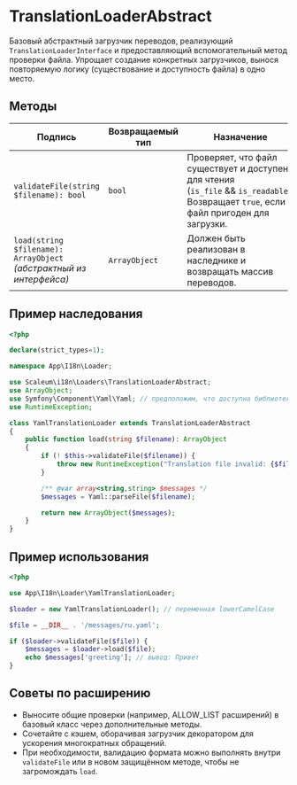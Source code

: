 # TranslationLoaderAbstract

Базовый абстрактный загрузчик переводов, реализующий `TranslationLoaderInterface` и предоставляющий вспомогательный метод проверки файла. Упрощает создание конкретных загрузчиков, вынося повторяемую логику (существование и доступность файла) в одно место.

## Методы

| Подпись                                                             | Возвращаемый тип | Назначение                                                                                                                                                   |
| ------------------------------------------------------------------- | ---------------- | ------------------------------------------------------------------------------------------------------------------------------------------------------------ |
| `validateFile(string $filename): bool`                              | `bool`           | Проверяет, что файл существует и доступен для чтения (`is_file` && `is_readable`). Возвращает `true`, если файл пригоден для загрузки. |
| `load(string $filename): ArrayObject` *(абстрактный из интерфейса)* | `ArrayObject`    | Должен быть реализован в наследнике и возвращать массив переводов.                                                                                           |

## Пример наследования

```php
<?php

declare(strict_types=1);

namespace App\I18n\Loader;

use Scaleum\i18n\Loaders\TranslationLoaderAbstract;
use ArrayObject;
use Symfony\Component\Yaml\Yaml; // предположим, что доступна библиотека yaml
use RuntimeException;

class YamlTranslationLoader extends TranslationLoaderAbstract
{
    public function load(string $filename): ArrayObject
    {
        if (! $this->validateFile($filename)) {
            throw new RuntimeException("Translation file invalid: {$filename}");
        }

        /** @var array<string,string> $messages */
        $messages = Yaml::parseFile($filename);

        return new ArrayObject($messages);
    }
}
```

## Пример использования

```php
<?php

use App\I18n\Loader\YamlTranslationLoader;

$loader = new YamlTranslationLoader(); // переменная lowerCamelCase

$file = __DIR__ . '/messages/ru.yaml';

if ($loader->validateFile($file)) {
    $messages = $loader->load($file);
    echo $messages['greeting']; // вывод: Привет
}
```

## Советы по расширению

* Выносите общие проверки (например, ALLOW\_LIST расширений) в базовый класс через дополнительные методы.
* Сочетайте с кэшем, оборачивая загрузчик декоратором для ускорения многократных обращений.
* При необходимости, валидацию формата можно выполнять внутри `validateFile` или в новом защищённом методе, чтобы не загромождать `load`.
